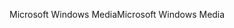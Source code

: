 <span data-ttu-id="b23be-101">Microsoft Windows Media</span><span class="sxs-lookup"><span data-stu-id="b23be-101">Microsoft Windows Media</span></span>
